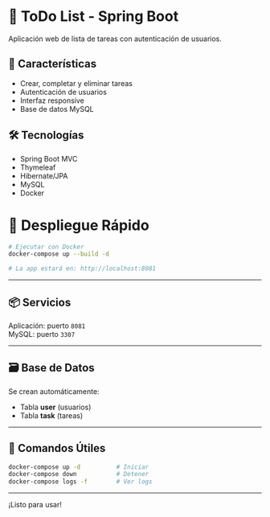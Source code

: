 # 📝 ToDo List - Spring Boot

Aplicación web de lista de tareas con autenticación de usuarios.

## 🚀 Características
- Crear, completar y eliminar tareas
- Autenticación de usuarios
- Interfaz responsive
- Base de datos MySQL

## 🛠️ Tecnologías
- Spring Boot MVC
- Thymeleaf
- Hibernate/JPA
- MySQL
- Docker

# 🐳 Despliegue Rápido

```bash
# Ejecutar con Docker
docker-compose up --build -d

# La app estará en: http://localhost:8081
```

---

## 📦 Servicios

Aplicación: puerto `8081`  
MySQL: puerto `3307`

---

## 🗃️ Base de Datos

Se crean automáticamente:

- Tabla **user** (usuarios)  
- Tabla **task** (tareas)

---

## 🔧 Comandos Útiles

```bash
docker-compose up -d          # Iniciar
docker-compose down           # Detener
docker-compose logs -f        # Ver logs
```

---

¡Listo para usar!
